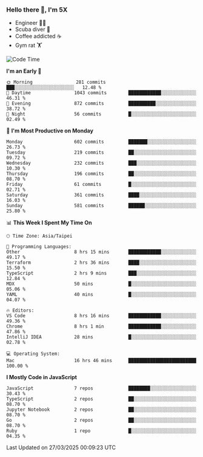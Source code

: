 ### Hello there 👋, I'm 5X

* Engineer 👨‍💻
* Scuba diver 🤿
* Coffee addicted ☕️
* Gym rat 🏋️

<!--START_SECTION:waka-->
![Code Time](http://img.shields.io/badge/Code%20Time-1%2C524%20hrs%202%20mins-blue)

**I'm an Early 🐤** 

```text
🌞 Morning                281 commits         ███░░░░░░░░░░░░░░░░░░░░░░   12.48 % 
🌆 Daytime                1043 commits        ████████████░░░░░░░░░░░░░   46.31 % 
🌃 Evening                872 commits         ██████████░░░░░░░░░░░░░░░   38.72 % 
🌙 Night                  56 commits          █░░░░░░░░░░░░░░░░░░░░░░░░   02.49 % 
```
📅 **I'm Most Productive on Monday** 

```text
Monday                   602 commits         ███████░░░░░░░░░░░░░░░░░░   26.73 % 
Tuesday                  219 commits         ██░░░░░░░░░░░░░░░░░░░░░░░   09.72 % 
Wednesday                232 commits         ███░░░░░░░░░░░░░░░░░░░░░░   10.30 % 
Thursday                 196 commits         ██░░░░░░░░░░░░░░░░░░░░░░░   08.70 % 
Friday                   61 commits          █░░░░░░░░░░░░░░░░░░░░░░░░   02.71 % 
Saturday                 361 commits         ████░░░░░░░░░░░░░░░░░░░░░   16.03 % 
Sunday                   581 commits         ██████░░░░░░░░░░░░░░░░░░░   25.80 % 
```


📊 **This Week I Spent My Time On** 

```text
🕑︎ Time Zone: Asia/Taipei

💬 Programming Languages: 
Other                    8 hrs 15 mins       ████████████░░░░░░░░░░░░░   49.17 % 
Terraform                2 hrs 36 mins       ████░░░░░░░░░░░░░░░░░░░░░   15.50 % 
TypeScript               2 hrs 9 mins        ███░░░░░░░░░░░░░░░░░░░░░░   12.84 % 
MDX                      50 mins             █░░░░░░░░░░░░░░░░░░░░░░░░   05.06 % 
YAML                     40 mins             █░░░░░░░░░░░░░░░░░░░░░░░░   04.07 % 

🔥 Editors: 
VS Code                  8 hrs 16 mins       ████████████░░░░░░░░░░░░░   49.36 % 
Chrome                   8 hrs 1 min         ████████████░░░░░░░░░░░░░   47.86 % 
IntelliJ IDEA            28 mins             █░░░░░░░░░░░░░░░░░░░░░░░░   02.78 % 

💻 Operating System: 
Mac                      16 hrs 46 mins      █████████████████████████   100.00 % 
```

**I Mostly Code in JavaScript** 

```text
JavaScript               7 repos             ████████░░░░░░░░░░░░░░░░░   30.43 % 
TypeScript               2 repos             ██░░░░░░░░░░░░░░░░░░░░░░░   08.70 % 
Jupyter Notebook         2 repos             ██░░░░░░░░░░░░░░░░░░░░░░░   08.70 % 
Go                       2 repos             ██░░░░░░░░░░░░░░░░░░░░░░░   08.70 % 
Ruby                     1 repo              █░░░░░░░░░░░░░░░░░░░░░░░░   04.35 % 
```




 Last Updated on 27/03/2025 00:09:23 UTC
<!--END_SECTION:waka-->
